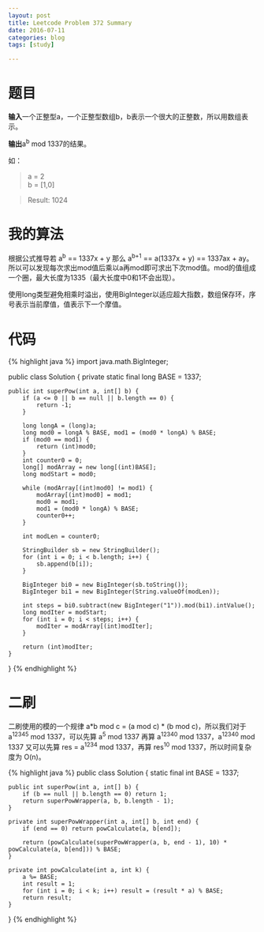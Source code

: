 ```yaml
---
layout: post
title: Leetcode Problem 372 Summary
date: 2016-07-11
categories: blog
tags: [study]

---
```


# 题目

**输入**一个正整型a，一个正整型数组b，b表示一个很大的正整数，所以用数组表示。

**输出**a<sup>b</sup> mod 1337的结果。

如：  
>a = 2  
b = [1,0]

>Result: 1024

# 我的算法

根据公式推导若 a<sup>b</sup> == 1337x + y 那么 a<sup>b+1</sup> == a(1337x + y) == 1337ax + ay。所以可以发现每次求出mod值后乘以a再mod即可求出下次mod值。mod的值组成一个圈，最大长度为1335（最大长度中0和1不会出现）。

使用long类型避免相乘时溢出，使用BigInteger以适应超大指数，数组保存环，序号表示当前摩值，值表示下一个摩值。

# 代码

{% highlight java %}
import java.math.BigInteger;

public class Solution {
    private static final long BASE = 1337;
    
    public int superPow(int a, int[] b) {
        if (a <= 0 || b == null || b.length == 0) {
            return -1;
        }
        
        long longA = (long)a;
        long mod0 = longA % BASE, mod1 = (mod0 * longA) % BASE;
        if (mod0 == mod1) {
            return (int)mod0;
        }
        int counter0 = 0;
        long[] modArray = new long[(int)BASE];
        long modStart = mod0;
        
        while (modArray[(int)mod0] != mod1) {
            modArray[(int)mod0] = mod1;
            mod0 = mod1;
            mod1 = (mod0 * longA) % BASE;
            counter0++;
        }
        
        int modLen = counter0;

        StringBuilder sb = new StringBuilder();
        for (int i = 0; i < b.length; i++) {
            sb.append(b[i]);
        }
        
        BigInteger bi0 = new BigInteger(sb.toString());
        BigInteger bi1 = new BigInteger(String.valueOf(modLen));
        
        int steps = bi0.subtract(new BigInteger("1")).mod(bi1).intValue();
        long modIter = modStart;
        for (int i = 0; i < steps; i++) {
            modIter = modArray[(int)modIter];
        }
        
        return (int)modIter;
    }
}
{% endhighlight %}

# 二刷

二刷使用的模的一个规律 a*b mod c = (a mod c) * (b mod c)，所以我们对于 a<sup>12345</sup> mod 1337，可以先算 a<sup>5</sup> mod 1337 再算 a<sup>12340</sup> mod 1337，a<sup>12340</sup> mod 1337 又可以先算 res = a<sup>1234</sup> mod 1337，再算 res<sup>10</sup> mod 1337，所以时间复杂度为 O(n)。

{% highlight java %}
public class Solution {
    static final int BASE = 1337;
    
    public int superPow(int a, int[] b) {
        if (b == null || b.length == 0) return 1;
        return superPowWrapper(a, b, b.length - 1);
    }
    
    private int superPowWrapper(int a, int[] b, int end) {
        if (end == 0) return powCalculate(a, b[end]);
        
        return (powCalculate(superPowWrapper(a, b, end - 1), 10) * powCalculate(a, b[end])) % BASE;
    }
    
    private int powCalculate(int a, int k) {
        a %= BASE;
        int result = 1;
        for (int i = 0; i < k; i++) result = (result * a) % BASE;
        return result;
    }
}
{% endhighlight %}